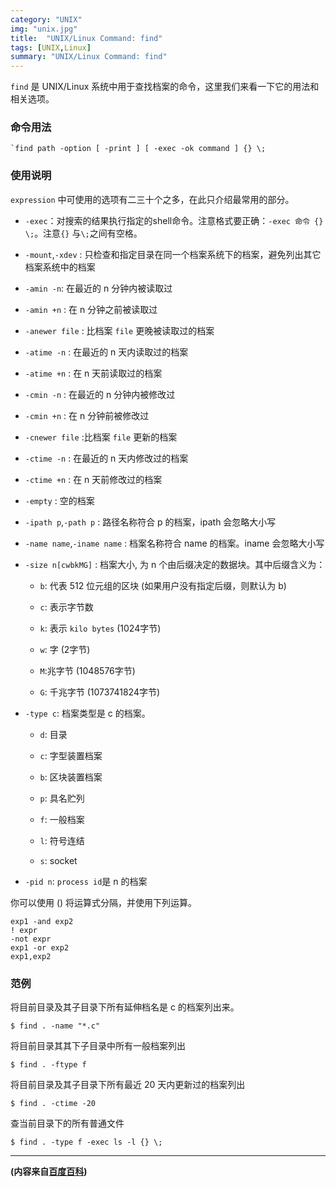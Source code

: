 ```yaml
---
category: "UNIX"
img: "unix.jpg"
title:  "UNIX/Linux Command: find"
tags: [UNIX,Linux]
summary: "UNIX/Linux Command: find"
---
```

`find` 是 UNIX/Linux 系统中用于查找档案的命令，这里我们来看一下它的用法和相关选项。


### 命令用法

	`find path -option [ -print ] [ -exec -ok command ] {} \;

### 使用说明

`expression` 中可使用的选项有二三十个之多，在此只介绍最常用的部分。

* `-exec`：对搜索的结果执行指定的shell命令。注意格式要正确：`-exec 命令 {} \;`。注意`{}` 与`\;`之间有空格。

* `-mount`,`-xdev` : 只检查和指定目录在同一个档案系统下的档案，避免列出其它档案系统中的档案

* `-amin -n`: 在最近的 n 分钟内被读取过

* `-amin +n` : 在 n 分钟之前被读取过

* `-anewer file` : 比档案 `file` 更晚被读取过的档案

* `-atime -n` : 在最近的 n 天内读取过的档案

* `-atime +n` : 在 n 天前读取过的档案

* `-cmin -n` : 在最近的 n 分钟内被修改过

* `-cmin +n` : 在 n 分钟前被修改过

* `-cnewer file` :比档案 `file` 更新的档案

* `-ctime -n` : 在最近的 n 天内修改过的档案

* `-ctime +n` : 在 n 天前修改过的档案

* `-empty` : 空的档案

* `-ipath p`,`-path p` : 路径名称符合 p 的档案，ipath 会忽略大小写

* `-name name`,`-iname name` : 档案名称符合 name 的档案。iname 会忽略大小写

* `-size n[cwbkMG]` : 档案大小, 为 n 个由后缀决定的数据块。其中后缀含义为：

	* `b`: 代表 512 位元组的区块 (如果用户没有指定后缀，则默认为 b) 

	* `c`: 表示字节数

	* `k`: 表示 `kilo bytes`  (1024字节) 

	* `w`: 字  (2字节) 

	* `M`:兆字节 (1048576字节) 

	* `G`: 千兆字节  (1073741824字节) 

* `-type c`: 档案类型是 c 的档案。

	* `d`: 目录

	* `c`: 字型装置档案

	* `b`: 区块装置档案

	* `p`: 具名贮列

	* `f`: 一般档案

	* `l`: 符号连结

	* `s`: socket

* `-pid n`: `process id`是 n 的档案

你可以使用 () 将运算式分隔，并使用下列运算。

	exp1 -and exp2
	! expr
	-not expr
	exp1 -or exp2
	exp1,exp2


### 范例
将目前目录及其子目录下所有延伸档名是 c 的档案列出来。

	$ find . -name "*.c"

将目前目录其其下子目录中所有一般档案列出

	$ find . -ftype f

将目前目录及其子目录下所有最近 20 天内更新过的档案列出

	$ find . -ctime -20

查当前目录下的所有普通文件

	$ find . -type f -exec ls -l {} \;


***
**(内容来自[百度百科](https://baike.baidu.com/))**
